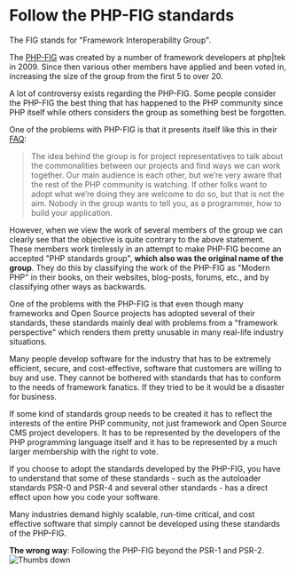 # Follow the PHP-FIG standards #

The FIG stands for "Framework Interoperability Group".

The [PHP-FIG](http://www.php-fig.org/) was created by a number of framework developers at php|tek in 2009. Since then various other members have applied and been voted in, increasing the size of the group from the first 5 to over 20.

A lot of controversy exists regarding the PHP-FIG. Some people consider the PHP-FIG the best thing that has happened to the PHP community since PHP itself while others considers the group as something best be forgotten.

One of the problems with PHP-FIG is that it presents itself like this in their [FAQ](http://www.php-fig.org/faqs/):

> The idea behind the group is for project representatives to talk about the commonalities between our projects and find ways we can work together. Our main audience is each other, but we’re very aware that the rest of the PHP community is watching. If other folks want to adopt what we’re doing they are welcome to do so, but that is not the aim. Nobody in the group wants to tell you, as a programmer, how to build your application.

However, when we view the work of several members of the group we can clearly see that the objective is quite contrary to the above statement. These members work tirelessly in an attempt to make PHP-FIG become an accepted "PHP standards group", **which also was the original name of the group**. They do this by classifying the work of the PHP-FIG as "Modern PHP" in their books, on their websites, blog-posts, forums, etc., and by classifying other ways as backwards.

One of the problems with the PHP-FIG is that even though many frameworks and Open Source projects has adopted several of their standards, these standards mainly deal with problems from a "framework perspective" which renders them pretty unusable in many real-life industry situations.

Many people develop software for the industry that has to be extremely efficient, secure, and cost-effective, software that customers are willing to buy and use. They cannot be bothered with standards that has to conform to the needs of framework fanatics. If they tried to be it would be a disaster for business.

If some kind of standards group needs to be created it has to reflect the interests of the entire PHP community, not just framework and Open Source CMS project developers. It has to be represented by the developers of the PHP programming language itself and it has to be represented by a much larger membership with the right to vote.

If you choose to adopt the standards developed by the PHP-FIG, you have to understand that some of these standards - such as the autoloader standards PSR-0 and PSR-4 and several other standards - has a direct effect upon how you code your software.

Many industries demand highly scalable, run-time critical, and cost effective software that simply cannot be developed using these standards of the PHP-FIG.

**The wrong way**: Following the PHP-FIG beyond the PSR-1 and PSR-2. ![Thumbs down](img/thumbs-down.png)
